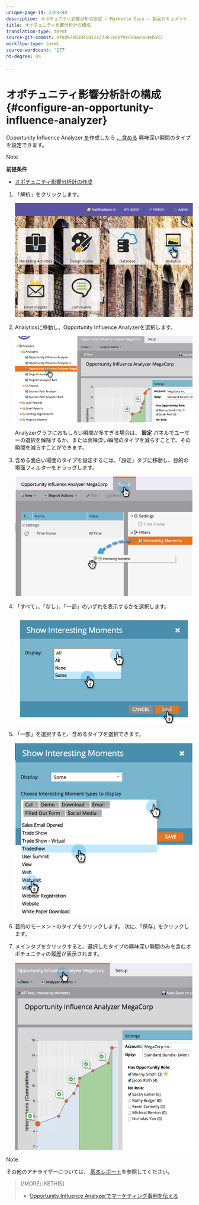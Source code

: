 ```yaml
---
unique-page-id: 2360240
description: オポチュニティ影響分析の設定 — Marketto Docs — 製品ドキュメント
title: オポチュニティ影響分析計の構成
translation-type: tm+mt
source-git-commit: efadb7eb3845012c273e1a60f9cd98ac884eb543
workflow-type: tm+mt
source-wordcount: '177'
ht-degree: 0%

---
```



# オポチュニティ影響分析計の構成 {#configure-an-opportunity-influence-analyzer}

Opportunity Influence Analyzer [を](create-an-opportunity-influence-analyzer.md)作成したら [、含める](/help/marketo/product-docs/marketo-sales-insight/msi-for-salesforce/features/tabs-in-the-msi-panel/interesting-moments/interesting-moments-overview.md) 興味深い瞬間のタイプを設定できます。

>[!NOTE]
>
>**前提条件**
>
>* [オポチュニティ影響分析計の作成](create-an-opportunity-influence-analyzer.md)


1. 「解析」をクリックします。

   ![](assets/login-to-analytics.png)

1. Analyticsに移動し、Opportunity Influence Analyzerを選択します。

   ![](assets/image2014-9-17-12-3a28-3a33.png)

   Analyzerグラフにおもしろい瞬間が多すぎる場合は、 **設定** パネルでユーザーの選択を解除するか、または興味深い瞬間のタイプを減らすことで、その瞬間を減らすことができます。

1. 含める面白い場面のタイプを設定するには、「設定」タブに移動し、目的の場面フィルターをドラッグします。

   ![](assets/image2014-9-17-12-3a29-3a10.png)

1. 「すべて」、「なし」、「一部」のいずれを表示するかを選択します。

   ![](assets/image2014-9-17-12-3a29-3a18.png)

1. 「一部」を選択すると、含めるタイプを選択できます。

   ![](assets/image2014-9-17-12-3a29-3a39.png)

1. 目的のモーメントのタイプをクリックします。 次に、「保存」をクリックします。
1. メインタブをクリックすると、選択したタイプの興味深い瞬間のみを含むオポチュニティの履歴が表示されます。

   ![](assets/image2014-9-17-12-3a29-3a58.png)

>[!NOTE]
>
>その他のアナライザーについては、 [基本レポート](http://docs.marketo.com/display/docs/basic+reporting)を参照してください。

>[!MORELIKETHIS]
>
>* [Opportunity Influence Analyzerでマーケティング事例を伝える](tell-the-marketing-story-with-an-opportunity-influence-analyzer.md)

